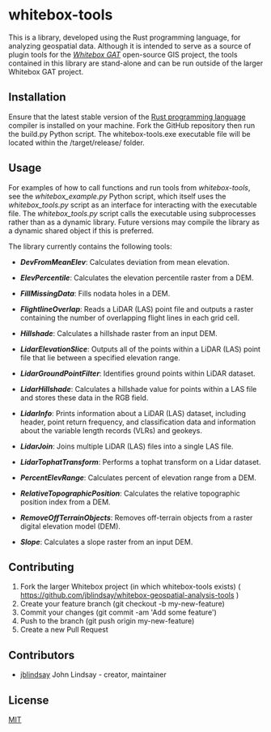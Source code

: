 # whitebox-tools

This is a library, developed using the Rust programming language, for analyzing geospatial data. Although it is intended to
serve as a source of plugin tools for the [*Whitebox GAT*](http://www.uoguelph.ca/~hydrogeo/Whitebox/) open-source GIS project, the tools contained in this library are stand-alone and can be run outside of the larger Whitebox GAT project.

## Installation

Ensure that the latest stable version of the [Rust programming language](https://www.rust-lang.org) compiler is installed on your machine. Fork the GitHub repository then run the build.py Python script. The whitebox-tools.exe executable file will be located within the /target/release/ folder. 


## Usage
For examples of how to call functions and run tools from *whitebox-tools*, see the *whitebox_example.py* Python script, which itself uses the *whitebox_tools.py* script as an interface for interacting with the executable file. The *whitebox_tools.py* script calls the executable using subprocesses rather than as a dynamic library. Future versions may compile the library as a dynamic shared object if this is preferred.

The library currently contains the following tools:

- ***DevFromMeanElev***: Calculates deviation from mean elevation.

- ***ElevPercentile***: Calculates the elevation percentile raster from a DEM.

- ***FillMissingData***: Fills nodata holes in a DEM.

- ***FlightlineOverlap***: Reads a LiDAR (LAS) point file and outputs a raster containing the number of overlapping flight lines in each grid cell.

- ***Hillshade***: Calculates a hillshade raster from an input DEM.

- ***LidarElevationSlice***: Outputs all of the points within a LiDAR (LAS) point file that lie between a specified elevation range.

- ***LidarGroundPointFilter***: Identifies ground points within LiDAR dataset.

- ***LidarHillshade***: Calculates a hillshade value for points within a LAS file and stores these data in the RGB field.

- ***LidarInfo***: Prints information about a LiDAR (LAS) dataset, including header, point return frequency, and classification data and information about the variable length records (VLRs) and geokeys.

- ***LidarJoin***: Joins multiple LiDAR (LAS) files into a single LAS file.

- ***LidarTophatTransform***: Performs a tophat transform on a Lidar dataset.

- ***PercentElevRange***: Calculates percent of elevation range from a DEM.

- ***RelativeTopographicPosition***: Calculates the relative topographic position index from a DEM.

- ***RemoveOffTerrainObjects***: Removes off-terrain objects from a raster digital elevation model (DEM).

- ***Slope***: Calculates a slope raster from an input DEM.


## Contributing

1. Fork the larger Whitebox project (in which whitebox-tools exists) ( https://github.com/jblindsay/whitebox-geospatial-analysis-tools )
2. Create your feature branch (git checkout -b my-new-feature)
3. Commit your changes (git commit -am 'Add some feature')
4. Push to the branch (git push origin my-new-feature)
5. Create a new Pull Request

## Contributors

- [jblindsay](https://github.com/jblindsay) John Lindsay - creator, maintainer

## License
[MIT](LICENSE)
